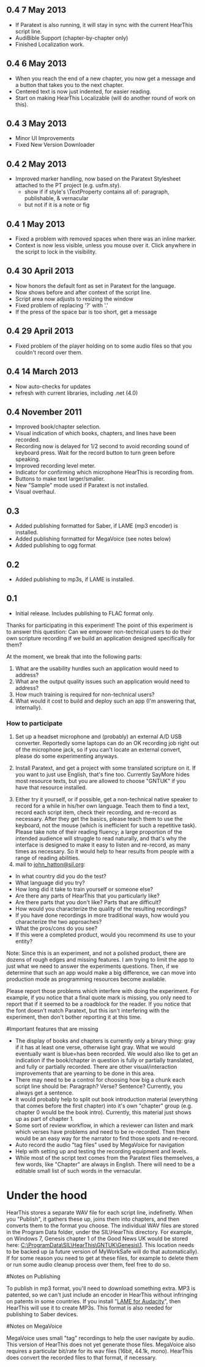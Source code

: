 ## 0.4 7 May 2013

* If Paratext is also running, it will stay in sync with the current HearThis script line.
* AudiBible Support (chapter-by-chapter only)
* Finished Localization work.

## 0.4 6 May 2013

* When you reach the end of a new chapter, you now get a message and a button that takes you to the next chapter.
* Centered text is now just indented, for easier reading.
* Start on making HearThis Localizable (will do another round of work on this).


## 0.4 3 May 2013

* Minor UI Improvements
* Fixed New Version Downloader

## 0.4 2 May 2013

* Improved marker handling, now based on the Paratext Stylesheet attached to the PT project (e.g. usfm.sty).
  * show if if style's \TextProperty contains all of: paragraph, publishable, & vernacular
  * but not if it is a note or fig

## 0.4 1 May 2013

* Fixed a problem with removed spaces when there was an inline marker.
* Context is now less visible, unless you mouse over it. Click anywhere in the script to lock in the visibility.

## 0.4 30 April 2013

* Now honors the default font as set in Paratext for the language.
* Now shows before and after context of the script line.
* Script area now adjusts to resizing the window
* Fixed problem of replacing '?' with '.'
* If the press of the space bar is too short, get a message


## 0.4 29 April 2013

* Fixed problem of the player holding on to some audio files so that you couldn't record over them.

## 0.4 14 March 2013

* Now auto-checks for updates
* refresh with current libraries, including .net (4.0)

## 0.4 November 2011

 - Improved book/chapter selection.
 - Visual indication of which books, chapters, and lines have been recorded.
 - Recording now is delayed for 1/2 second to avoid recording sound of keyboard press.  Wait for the record button to turn green before speaking.
 - Improved recording level meter.
 - Indicator for confirming which microphone HearThis is recording from.
 - Buttons to make text larger/smaller.
 - New "Sample" mode used if Paratext is not installed.
 - Visual overhaul.

## 0.3

 - Added publishing formatted for Saber, if LAME (mp3 encoder) is installed.
 - Added publishing formatted for MegaVoice (see notes below)
 - Added publishing to ogg format


## 0.2
 - Added publishing to mp3s, if LAME is installed.

## 0.1

 - Initial release. Includes publishing to FLAC format only.

Thanks for participating in this experiment!
The point of this experiment is to answer this question: Can we empower non-technical users to do their own scripture recording if we build an application designed specifically for them?<p>
At the moment, we break that into the following parts:


1. What are the usability hurdles such an application would need to address?
2. What are the output quality issues such an application would need to address?
3. How much training is required for non-technical users?
4. What would it cost to build and deploy such an app (I'm answering that, internally).

### How to participate
1. Set up a headset microphone and (probably) an external A/D USB converter.
		Reportedly some laptops can do an OK recording job right out of the microphone
		jack, so if you can't locate an external convert, please do some experimenting
		anyways.</p>
2. Install Paratext, and get a project with some translated scripture on it.
		If you want to just use English, that's fine too. Currently SayMore hides most
		resource texts, but you are allowed to choose "GNTUK" if you have that resource
		installed.</p>
3. Either try it yourself, or if possible, get a non-technical native speaker to
record for a while in his/her own language. Teach them to find a text, record
each script item, check their recording, and re-record as necessary. After they
get the basics, please teach them to use the keyboard, not the mouse (which is
inefficient for such a repetitive task). Please take note of their reading
fluency; a large proportion of the intended audience will struggle to read
naturally, and that's why the interface is designed to make it easy to listen
and re-record, as many times as necessary.  So it would help to hear
results from people with a range of reading abilities.
4. mail to john_hatton@sil.org:
 - In what country did you do the test?
 - What language did you try?
 -  How long did it take to train yourself or someone else?
 - Are there any parts of HearThis that you particularly like?
 - Are there parts that you don't like? Parts that are difficult?
 - How would you characterize the quality of the resulting recordings?
 - If you have done recordings in more traditional ways, how would you characterize the two approaches?
 - What the pros/cons do you see?
 - If this were a completed product, would you recommend its use to your entity?


Note: Since this is an experiment, and not a polished product, there are dozens
of  rough edges and missing features.  I am trying to limit the app to
just what we need to answer the experiments questions.  Then, if we
determine that such an app would make a big difference, we can move into
production mode as programming resources become available.

Please report those problems which interfere with doing the experiment.
For example, if you notice that a final quote mark is missing, you only need to
report that if it seemed to be a roadblock for the reader.  If you notice
that the font doesn't match Paratext, but this isn't interfering with the
experiment, then don't bother reporting it at this time.

#Important features that are missing

 - The display of books and chapters is currently only a binary thing: gray if it
has at least one verse, otherwise light gray. What we would eventually want is
blue=has been recorded.  We would also like to get an indication if the
book/chapter in question is fully or partially translated, and fully or
partially recorded. There are other visual/interaction improvements that are
yearning to be done in this area.
 - There may need to be a control for choosing how big a chunk each script line should be: Paragraph? Verse? Sentence?  Currently, you always get a            sentence.
 - It would probably help to split out book introduction material (everything that comes before the first chapter) into it's own "chapter" group (e.g. chapter 0             would be the book intro). Currently, this material just shows up as part of chapter 1.
 - Some sort of review workflow, in which a reviewer can listen and mark which verses have problems and need to be re-recorded. Then there would be an easy way for the narrator to find those spots and re-record.
 - Auto record the audio "tag files" used by MegaVoice for navigation
 - Help with setting up and testing the recording equipment and levels.
 - While most of the script text comes from the Paratext files themselves, a few words, like "Chapter" are always in English.  There will need to be a editable small list of such words in the vernacular.

# Under the hood
HearThis stores a separate WAV file for each script line, indefinetly.
When you "Publish", it gathers these up, joins them into chapters, and then
converts them to the format you choose.   The individual WAV files are
stored in the Program Data folder, under the SIL\HearThis directory.  For
example, on Windows 7, Genesis chapter 1 of the Good News UK would be stored
here: <a href="file:///C:/ProgramData/SIL/HearThis/GNTUK/Genesis/1">
C:\ProgramData\SIL\HearThis\GNTUK\Genesis\1</a>.  This location needs to be
backed up (a future version of MyWorkSafe will do that automatically). If for
some reason you need to get at these files, for example to delete them or run
some audio cleanup process over them, feel free to do so.

#Notes on Publishing

To publish in mp3 format, you'll need to download something extra. MP3 is
patented, so we can't just include an encoder in HearThis without infringing on
patents in some countries. If you install "<a
	href="http://audacity.sourceforge.net/help/faq?s=install&amp;item=lame-mp3">LAME
for Audacity</a>", then HearThis will use it to create MP3s.  This format is also needed for publishing to Saber devices.

#Notes on MegaVoice

MegaVoice uses small "tag" recordings to help the user navigate by audio.
This version of HearThis does not yet generate those files.  MegaVoice also
requires a particular bit/rate for its wav files (16bit, 44.1k, mono).  HearThis does convert
the recorded files to that format, if necessary.
